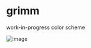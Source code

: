 # grimm

work-in-progress color scheme

![image](https://github.com/user-attachments/assets/e8c0a333-75aa-44ef-b7af-a3a34849b535)
